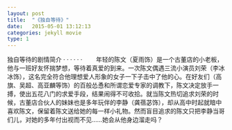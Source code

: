 ```yaml
---
layout: post
title:  "《独自等待》"
date:   2015-05-01 13:12:13
categories: jekyll movie
type: 1
---
```

独自等待的剧情简介  ·  ·  ·  ·  ·  ·
　　年轻的陈文（夏雨饰）是一个古董店的小老板，他与一班好友怀揣梦想，等待着真爱的到来。一次陈文偶遇三流小演员刘荣（李冰冰饰），这名完全符合他理想爱人形象的女子一下子击中了他的心。在好友们（高旗、吴超、高亚麟等饰）的百般怂恿和所谓恋爱专家的调教下，陈文决定放手一搏，使出五花八门的求爱手段，结果闹得不可收拾。就当陈文热切追求刘荣的时候，古董店合伙人的妹妹也是多年玩伴的李静（龚蓓苾饰），却从高中时起就暗中喜欢陈文，保留着陈文送给她的每一样小礼物。然而盲目追求的陈文只把李静当哥们儿，对她的多年付出视而不见……她会从他身边溜走吗？
